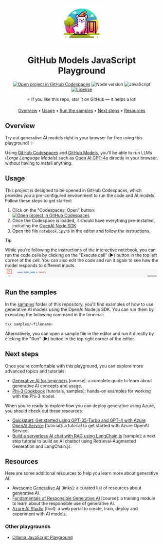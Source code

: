 <div align="center">

<img src="./docs/images/playground.png" alt="" align="center" height="128" />

# GitHub Models JavaScript Playground

[![Open project in GitHub Codespaces](https://img.shields.io/badge/Codespaces-Open-blue?style=flat-square&logo=github)](https://codespaces.new/Azure-Samples/github-models-javascript-playground?hide_repo_select=true&ref=main&quickstart=true)
![Node version](https://img.shields.io/badge/Node.js-20+-grass?style=flat-square)
![JavaScript](https://img.shields.io/badge/JavaScript-yellow?style=flat-square&logo=javascript&logoColor=white)
[![License](https://img.shields.io/badge/License-MIT-orange?style=flat-square)](LICENSE)

⭐ If you like this repo, star it on GitHub — it helps a lot!

[Overview](#overview) • [Usage](#usage) • [Run the samples](#run-the-samples) • [Next steps](#next-steps) • [Resources](#resources)

</div>

## Overview

Try out generative AI models right in your browser for free using this playground! ✨

Using [GitHub Codespaces](https://github.com/features/codespaces) and [GitHub Models](https://github.com/marketplace/models), you'll be able to run LLMs (*Large Language Models)* such as [Open AI GPT-4o](https://github.com/marketplace/models/azure-openai/gpt-4o) directly in your browser, without having to install anything.
 
## Usage

This project is designed to be opened in GitHub Codespaces, which provides you a pre-configured environment to run the code and AI models. Follow these steps to get started:

1. Click on the "Codespaces: Open" button:<br>[![Open project in GitHub Codespaces](https://img.shields.io/badge/Codespaces-Open-blue?style=flat-square&logo=github)](https://codespaces.new/Azure-Samples/github-models-javascript-playground?hide_repo_select=true&ref=main&quickstart=true)
2. Once the Codespace is loaded, it should have everything pre-installed, including the [OpenAI Node SDK](https://github.com/openai/openai-node).
3. Open the file `notebook.ipynb` in the editor and follow the instructions.

> [!TIP]
> While you're following the instructions of the interactive notebook, you can run the code cells by clicking on the "Execute cell" (▶️) button in the top left corner of the cell. You can also edit the code and run it again to see how the model responds to different inputs.
> ![Screenshot of a code cell highlighting the "executing cell" button](./docs/images/execute-cell.png)

## Run the samples

In the [samples](./samples) folder of this repository, you'll find examples of how to use generative AI models using the OpenAI Node.js SDK. You can run them by executing the following command in the terminal:

```bash
tsx samples/<filename>
```

Alternatively, you can open a sample file in the editor and run it directly by clicking the "Run" (▶️) button in the top right corner of the editor.

## Next steps

Once you're comfortable with this playground, you can explore more advanced topics and tutorials:
- [Generative AI for beginners](https://github.com/microsoft/generative-ai-for-beginners) [course]: a complete guide to learn about generative AI concepts and usage.
- [Phi-3 Cookbook](https://github.com/microsoft/Phi-3CookBook) [tutorials, samples]: hands-on examples for working with the Phi-3 model.

When you're ready to explore how you can deploy generative using Azure, you should check out these resources:
- [Quickstart: Get started using GPT-35-Turbo and GPT-4 with Azure OpenAI Service](https://learn.microsoft.com/azure/ai-services/openai/chatgpt-quickstart?tabs=command-line%2Cpython-new&pivots=programming-language-javascript) [tutorial]: a tutorial to get started with Azure OpenAI Service.
- [Build a serverless AI chat with RAG using LangChain.js](https://techcommunity.microsoft.com/t5/apps-on-azure-blog/build-a-serverless-ai-chat-with-rag-using-langchain-js/ba-p/4111041) [sample]: a next step tutorial to build an AI chatbot using Retrieval-Augmented Generation and LangChain.js.

## Resources

Here are some additional resources to help you learn more about generative AI:
- [Awesome Generative AI](https://github.com/steven2358/awesome-generative-ai) [links]: a curated list of resources about generative AI.
- [Fundamentals of Responsible Generative AI](https://learn.microsoft.com/training/modules/responsible-generative-ai/) [course]: a training module to learn about the responsible use of generative AI.
- [Azure AI Studio](https://ai.azure.com/) [tool]: a web portal to create, train, deploy and experiment with AI models.

### Other playgrounds
- [Ollama JavaScript Playground](https://github.com/Azure-Samples/ollama-javascript-playground/)
